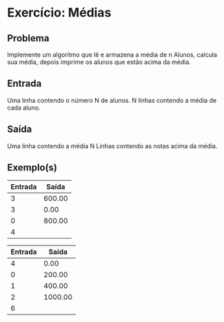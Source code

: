Exercício: Médias
====================


Problema
--------

Implemente um algoritmo que lê e armazena a média de n Alunos, calcula sua média, depois imprime os alunos que estão acima da média.



Entrada
-------

Uma linha contendo o número N de alunos.
N linhas contendo a média de cada aluno.

Saída
-----

Uma linha contendo a média
N Linhas contendo as notas acima da média.


Exemplo(s)
----------

| Entrada               | Saída                 |
|-----------------------|-----------------------|
| 3 | 600.00 |
| 3 | 0.00 |
| 0 | 800.00 |
| 4 |  |


| Entrada | Saída |
|---------|-------|
|4 | 0.00 |
| 0 | 200.00 |
| 1 | 400.00|
| 2 | 1000.00|
| 6 |  |
